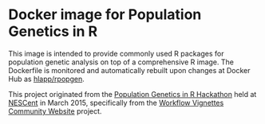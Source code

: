 # Docker image for Population Genetics in R

This image is intended to provide commonly used R packages for population genetic analysis on top of a comprehensive R image. The Dockerfile is monitored and automatically rebuilt upon changes at Docker Hub as [hlapp/rpopgen]. 

This project originated from the [Population Genetics in R Hackathon] held at [NESCent] in March 2015, specifically from the [Workflow Vignettes Community Website] project.

[Population Genetics in R Hackathon]: https://github.com/NESCent/r-popgen-hackathon
[NESCent]: http://nescent.org
[Workflow Vignettes Community Website]: http://nescent.github.io/popgenInfo
[hlapp/rpopgen]: https://hub.docker.com/r/hlapp/rpopgen/
